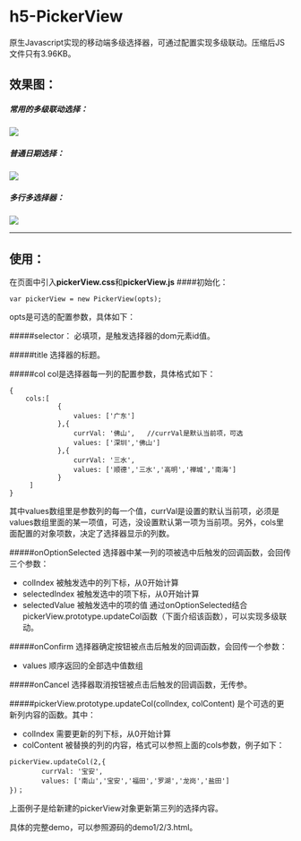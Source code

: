 # h5-PickerView
原生Javascript实现的移动端多级选择器，可通过配置实现多级联动。压缩后JS文件只有3.96KB。

## 效果图：
##### 常用的多级联动选择：
![](http://okzuu09cn.bkt.clouddn.com/1.gif)

##### 普通日期选择：
![](http://okzuu09cn.bkt.clouddn.com/2.gif)

##### 多行多选择器：
![](http://okzuu09cn.bkt.clouddn.com/3.gif)

-------------

## 使用：
在页面中引入**pickerView.css**和**pickerView.js**
####初始化：
```
var pickerView = new PickerView(opts);
```
opts是可选的配置参数，具体如下：

#####selector：
必填项，是触发选择器的dom元素id值。

#####title
选择器的标题。

#####col
col是选择器每一列的配置参数，具体格式如下：
```
{
    cols:[
            {
                values: ['广东']
            },{
                currVal: '佛山',   //currVal是默认当前项，可选
                values: ['深圳','佛山']
            },{
                currVal: '三水',
                values: ['顺德','三水','高明','禅城','南海']
            }
     ]
}
```
其中values数组里是参数列的每一个值，currVal是设置的默认当前项，必须是values数组里面的某一项值，可选，没设置默认第一项为当前项。另外，cols里面配置的对象项数，决定了选择器显示的列数。

#####onOptionSelected
选择器中某一列的项被选中后触发的回调函数，会回传三个参数：
* colIndex 被触发选中的列下标，从0开始计算
* selectedIndex 被触发选中的项下标，从0开始计算
* selectedValue 被触发选中的项的值
通过onOptionSelected结合pickerView.prototype.updateCol函数（下面介绍该函数），可以实现多级联动。

#####onConfirm
选择器确定按钮被点击后触发的回调函数，会回传一个参数：
* values 顺序返回的全部选中值数组

#####onCancel
选择器取消按钮被点击后触发的回调函数，无传参。

#####pickerView.prototype.updateCol(colIndex, colContent)
是个可选的更新列内容的函数。其中：
* colIndex 需要更新的列下标，从0开始计算
* colContent 被替换的列的内容，格式可以参照上面的cols参数，例子如下：

```
pickerView.updateCol(2,{
        currVal: '宝安',
        values: ['南山','宝安','福田','罗湖','龙岗','盐田']
})；
```
上面例子是给新建的pickerView对象更新第三列的选择内容。

具体的完整demo，可以参照源码的demo1/2/3.html。

